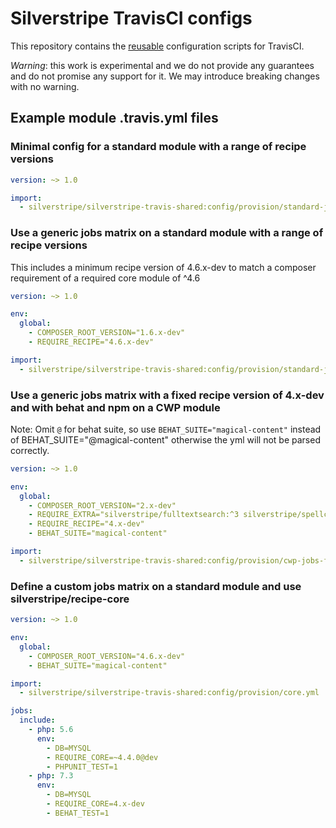 # Silverstripe TravisCI configs

This repository contains the [reusable](https://docs.travis-ci.com/user/build-config-imports/) configuration scripts
for TravisCI.

*Warning*: this work is experimental and we do not provide any guarantees and do not promise any support for it.
We may introduce breaking changes with no warning.

## Example module .travis.yml files

### Minimal config for a standard module with a range of recipe versions

```yml
version: ~> 1.0

import:
  - silverstripe/silverstripe-travis-shared:config/provision/standard-jobs-range.yml
```

### Use a generic jobs matrix on a standard module with a range of recipe versions

This includes a minimum recipe version of 4.6.x-dev to match a composer requirement of a required core module of ^4.6

```yml
version: ~> 1.0

env:
  global:
    - COMPOSER_ROOT_VERSION="1.6.x-dev"
    - REQUIRE_RECIPE="4.6.x-dev"

import:
  - silverstripe/silverstripe-travis-shared:config/provision/standard-jobs-range.yml
```

### Use a generic jobs matrix with a fixed recipe version of 4.x-dev and with behat and npm on a CWP module

Note: Omit `@` for behat suite, so use `BEHAT_SUITE="magical-content"` instead of BEHAT_SUITE="@magical-content" otherwise the yml will not be parsed correctly.

```yml
version: ~> 1.0

env:
  global:
    - COMPOSER_ROOT_VERSION="2.x-dev"
    - REQUIRE_EXTRA="silverstripe/fulltextsearch:^3 silverstripe/spellcheck:^2"
    - REQUIRE_RECIPE="4.x-dev"
    - BEHAT_SUITE="magical-content"

import:
  - silverstripe/silverstripe-travis-shared:config/provision/cwp-jobs-fixed-behat-npm.yml
```

### Define a custom jobs matrix on a standard module and use silverstripe/recipe-core

```yml
version: ~> 1.0

env:
  global:
    - COMPOSER_ROOT_VERSION="4.6.x-dev"
    - BEHAT_SUITE="magical-content"

import:
  - silverstripe/silverstripe-travis-shared:config/provision/core.yml

jobs:
  include:
    - php: 5.6
      env:
        - DB=MYSQL
        - REQUIRE_CORE=~4.4.0@dev
        - PHPUNIT_TEST=1
    - php: 7.3
      env:
        - DB=MYSQL
        - REQUIRE_CORE=4.x-dev
        - BEHAT_TEST=1
```
